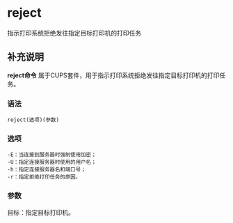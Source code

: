 reject
===

指示打印系统拒绝发往指定目标打印机的打印任务

## 补充说明

**reject命令** 属于CUPS套件，用于指示打印系统拒绝发往指定目标打印机的打印任务。

### 语法  

```shell
reject(选项)(参数)
```

### 选项  

```shell
-E：当连接到服务器时强制使用加密；
-U：指定连接服务器时使用的用户名；
-h：指定连接服务器名和端口号；
-r：指定拒绝打印任务的原因。
```

### 参数  

目标：指定目标打印机。


<!-- Linux命令行搜索引擎：https://jaywcjlove.github.io/linux-command/ -->